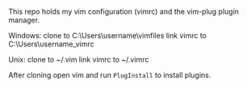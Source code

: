 This repo holds my vim configuration (vimrc) and the vim-plug plugin manager.

Windows:
clone to C:\Users\username\vimfiles
link vimrc to C:\Users\username\_vimrc

Unix:
clone to ~/.vim
link vimrc to ~/.vimrc


After cloning open vim and run `PlugInstall` to install plugins.
